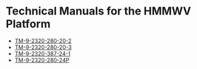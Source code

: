 # Technical Manuals for the HMMWV Platform
- [TM-9-2320-280-20-2](TM-9-2320-280-20-2/TM-9-2320-280-20-2.md)
- [TM-9-2320-280-20-3](TM-9-2320-280-20-3/TM-9-2320-280-20-3.md)
- [TM-9-2320-387-24-1](TM-9-2320-387-24-1/TM-9-2320-387-24-1.md)
- [TM-9-2320-280-24P](TM-9-2320-280-24P/TM-9-2320-280-24P.md)
